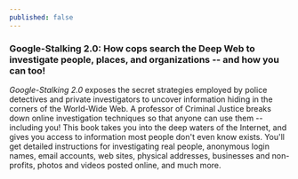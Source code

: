 ```yaml
---
published: false
---
```



### Google-Stalking 2.0: How cops search the Deep Web to investigate people, places, and organizations -- and how you can too!

_Google-Stalking 2.0_ exposes the secret strategies employed by police detectives and private investigators to uncover information hiding in the corners of the World-Wide Web. A professor of Criminal Justice breaks down online investigation techniques so that anyone can use them -- including you! This book takes you into the deep waters of the Internet, and gives you access to information most people don't even know exists. You'll get detailed instructions for investigating real people, anonymous login names, email accounts, web sites, physical addresses, businesses and non-profits, photos and videos posted online, and much more.
